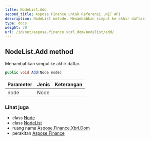```yaml
---
title: NodeList.Add
second_title: Aspose.Finance untuk Referensi .NET API
description: NodeList metode. Menambahkan simpul ke akhir daftar.
type: docs
weight: 30
url: /id/net/aspose.finance.xbrl.dom/nodelist/add/
---
```

## NodeList.Add method

Menambahkan simpul ke akhir daftar.

```csharp
public void Add(Node node)
```

| Parameter | Jenis | Keterangan |
| --- | --- | --- |
| node | Node |  |

### Lihat juga

* class [Node](../../node/)
* class [NodeList](../)
* ruang nama [Aspose.Finance.Xbrl.Dom](../../nodelist/)
* perakitan [Aspose.Finance](../../../)


